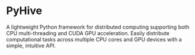 # PyHive
A lightweight Python framework for distributed computing supporting both CPU multi-threading and CUDA GPU acceleration. Easily distribute computational tasks across multiple CPU cores and GPU devices with a simple, intuitive API.
